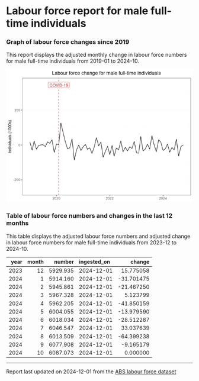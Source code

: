 Labour force report for male full-time individuals
================

### Graph of labour force changes since 2019

This report displays the adjusted monthly change in labour force numbers
for male full-time individuals from 2019-01 to 2024-10.

![](male_full-time_report_files/figure-gfm/unnamed-chunk-2-1.png)<!-- -->

### Table of labour force numbers and changes in the last 12 months

This table displays the adjusted labour force numbers and adjusted
change in labour force numbers for male full-time individuals from
2023-12 to 2024-10.

| year | month |   number | ingested_on |     change |
|-----:|------:|---------:|:------------|-----------:|
| 2023 |    12 | 5929.935 | 2024-12-01  |  15.775058 |
| 2024 |     1 | 5914.160 | 2024-12-01  | -31.701475 |
| 2024 |     2 | 5945.861 | 2024-12-01  | -21.467250 |
| 2024 |     3 | 5967.328 | 2024-12-01  |   5.123799 |
| 2024 |     4 | 5962.205 | 2024-12-01  | -41.850159 |
| 2024 |     5 | 6004.055 | 2024-12-01  | -13.979590 |
| 2024 |     6 | 6018.034 | 2024-12-01  | -28.512287 |
| 2024 |     7 | 6046.547 | 2024-12-01  |  33.037639 |
| 2024 |     8 | 6013.509 | 2024-12-01  | -64.399238 |
| 2024 |     9 | 6077.908 | 2024-12-01  |  -9.165179 |
| 2024 |    10 | 6087.073 | 2024-12-01  |   0.000000 |

------------------------------------------------------------------------

Report last updated on 2024-12-01 from the [ABS labour force
dataset](https://www.abs.gov.au/statistics/labour/employment-and-unemployment/labour-force-australia/latest-release)
